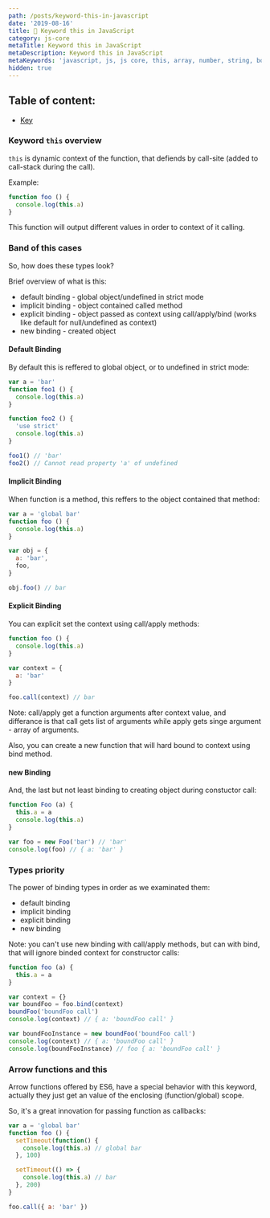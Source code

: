 ```yaml
---
path: /posts/keyword-this-in-javascript
date: '2019-08-16'
title: 🔑 Keyword this in JavaScript
category: js-core
metaTitle: Keyword this in JavaScript
metaDescription: Keyword this in JavaScript
metaKeywords: 'javascript, js, js core, this, array, number, string, bool'
hidden: true
---
```


## Table of content:

* [Key](#)


### Keyword ```this``` overview

```this``` is dynamic context of the function, that defiends by call-site (added to call-stack during the call).

Example: 

```js
function foo () {
  console.log(this.a)
}
```

This function will output different values in order to context of it calling.

### Band of this cases

So, how does these types look?

Brief overview of what is this:

* default binding - global object/undefined in strict mode
* implicit binding - object contained called method
* explicit binding - object passed as context using call/apply/bind (works like default for null/undefined as context)
* new binding - created object

#### Default Binding

By default this is reffered to global object, or to undefined in strict mode:

```js
var a = 'bar'
function foo1 () {
  console.log(this.a)
}

function foo2 () {
  'use strict'
  console.log(this.a)
}

foo1() // 'bar'
foo2() // Cannot read property 'a' of undefined
```

#### Implicit Binding

When function is a method, this reffers to the object contained that method:

```js
var a = 'global bar'
function foo () {
  console.log(this.a)
}

var obj = {
  a: 'bar',
  foo,
}

obj.foo() // bar
```

#### Explicit Binding

You can explicit set the context using call/apply methods:

```js
function foo () {
  console.log(this.a)
}

var context = {
  a: 'bar'
}

foo.call(context) // bar
```

Note: call/apply get a function arguments after context value, and differance is that call gets list of arguments while apply gets singe argument - array of arguments.

Also, you can create a new function that will hard bound to context using bind method.

#### new Binding

And, the last but not least binding to creating object during constuctor call:

```js
function Foo (a) {
  this.a = a
  console.log(this.a)
}

var foo = new Foo('bar') // 'bar'
console.log(foo) // { a: 'bar' }
```

### Types priority

The power of binding types in order as we examinated them:

* default binding
* implicit binding
* explicit binding
* new binding

Note: you can't use new binding with call/apply methods, but can with bind, that will ignore binded context for constructor calls:


```js
function foo (a) {
  this.a = a
}

var context = {}
var boundFoo = foo.bind(context)
boundFoo('boundFoo call')
console.log(context) // { a: 'boundFoo call' }

var boundFooInstance = new boundFoo('boundFoo call')
console.log(context) // { a: 'boundFoo call' }
console.log(boundFooInstance) // foo { a: 'boundFoo call' }
```

### Arrow functions and this

Arrow functions offered by ES6, have a special behavior with this keyword, actually they just get an value of the enclosing (function/global) scope.

So, it's a great innovation for passing function as callbacks:

```js
var a = 'global bar'
function foo () {
  setTimeout(function() {
    console.log(this.a) // global bar
  }, 100)

  setTimeout(() => {
    console.log(this.a) // bar
  }, 200)
}

foo.call({ a: 'bar' })
```
